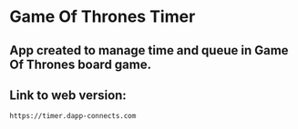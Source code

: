 # Game Of Thrones Timer

## App created to manage time and queue in Game Of Thrones board game.
## Link to web version:

`https://timer.dapp-connects.com`
